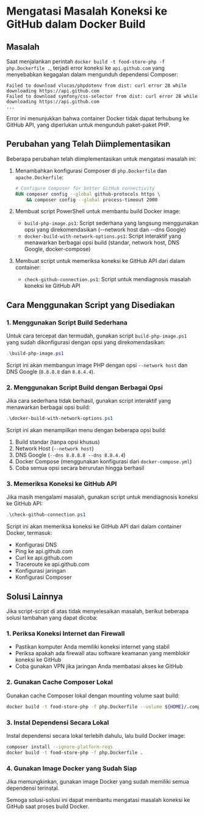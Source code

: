 # Mengatasi Masalah Koneksi ke GitHub dalam Docker Build

## Masalah

Saat menjalankan perintah `docker build -t food-store-php -f php.Dockerfile .`, terjadi error koneksi ke `api.github.com` yang menyebabkan kegagalan dalam mengunduh dependensi Composer:

```
Failed to download vlucas/phpdotenv from dist: curl error 28 while downloading https://api.github.com
Failed to download symfony/css-selector from dist: curl error 28 while downloading https://api.github.com
...
```

Error ini menunjukkan bahwa container Docker tidak dapat terhubung ke GitHub API, yang diperlukan untuk mengunduh paket-paket PHP.

## Perubahan yang Telah Diimplementasikan

Beberapa perubahan telah diimplementasikan untuk mengatasi masalah ini:

1. Menambahkan konfigurasi Composer di `php.Dockerfile` dan `apache.Dockerfile`:
   ```dockerfile
   # Configure Composer for better GitHub connectivity
   RUN composer config --global github-protocols https \
       && composer config --global process-timeout 2000
   ```

2. Membuat script PowerShell untuk membantu build Docker image:
   - `build-php-image.ps1`: Script sederhana yang langsung menggunakan opsi yang direkomendasikan (--network host dan --dns Google)
   - `docker-build-with-network-options.ps1`: Script interaktif yang menawarkan berbagai opsi build (standar, network host, DNS Google, docker-compose)

3. Membuat script untuk memeriksa koneksi ke GitHub API dari dalam container:
   - `check-github-connection.ps1`: Script untuk mendiagnosis masalah koneksi ke GitHub API

## Cara Menggunakan Script yang Disediakan

### 1. Menggunakan Script Build Sederhana

Untuk cara tercepat dan termudah, gunakan script `build-php-image.ps1` yang sudah dikonfigurasi dengan opsi yang direkomendasikan:

```powershell
.\build-php-image.ps1
```

Script ini akan membangun image PHP dengan opsi `--network host` dan DNS Google (`8.8.8.8` dan `8.8.4.4`).

### 2. Menggunakan Script Build dengan Berbagai Opsi

Jika cara sederhana tidak berhasil, gunakan script interaktif yang menawarkan berbagai opsi build:

```powershell
.\docker-build-with-network-options.ps1
```

Script ini akan menampilkan menu dengan beberapa opsi build:
1. Build standar (tanpa opsi khusus)
2. Network Host (`--network host`)
3. DNS Google (`--dns 8.8.8.8 --dns 8.8.4.4`)
4. Docker Compose (menggunakan konfigurasi dari `docker-compose.yml`)
5. Coba semua opsi secara berurutan hingga berhasil

### 3. Memeriksa Koneksi ke GitHub API

Jika masih mengalami masalah, gunakan script untuk mendiagnosis koneksi ke GitHub API:

```powershell
.\check-github-connection.ps1
```

Script ini akan memeriksa koneksi ke GitHub API dari dalam container Docker, termasuk:
- Konfigurasi DNS
- Ping ke api.github.com
- Curl ke api.github.com
- Traceroute ke api.github.com
- Konfigurasi jaringan
- Konfigurasi Composer

## Solusi Lainnya

Jika script-script di atas tidak menyelesaikan masalah, berikut beberapa solusi tambahan yang dapat dicoba:

### 1. Periksa Koneksi Internet dan Firewall

- Pastikan komputer Anda memiliki koneksi internet yang stabil
- Periksa apakah ada firewall atau software keamanan yang memblokir koneksi ke GitHub
- Coba gunakan VPN jika jaringan Anda membatasi akses ke GitHub

### 2. Gunakan Cache Composer Lokal

Gunakan cache Composer lokal dengan mounting volume saat build:

```bash
docker build -t food-store-php -f php.Dockerfile --volume ${HOME}/.composer:/root/.composer .
```

### 3. Instal Dependensi Secara Lokal

Instal dependensi secara lokal terlebih dahulu, lalu build Docker image:

```bash
composer install --ignore-platform-reqs
docker build -t food-store-php -f php.Dockerfile .
```

### 4. Gunakan Image Docker yang Sudah Siap

Jika memungkinkan, gunakan image Docker yang sudah memiliki semua dependensi terinstal.

Semoga solusi-solusi ini dapat membantu mengatasi masalah koneksi ke GitHub saat proses build Docker.
